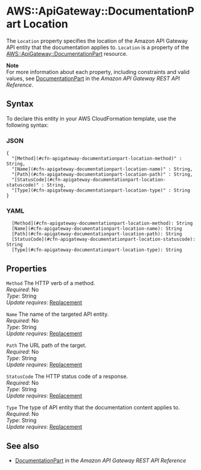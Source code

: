# AWS::ApiGateway::DocumentationPart Location<a name="aws-properties-apigateway-documentationpart-location"></a>

The `Location` property specifies the location of the Amazon API Gateway API entity that the documentation applies to\. `Location` is a property of the [AWS::ApiGateway::DocumentationPart](https://docs.aws.amazon.com/AWSCloudFormation/latest/UserGuide/aws-resource-apigateway-documentationpart.html) resource\.

**Note**  
For more information about each property, including constraints and valid values, see [DocumentationPart](https://docs.aws.amazon.com/apigateway/api-reference/resource/documentation-part/#location) in the *Amazon API Gateway REST API Reference*\.

## Syntax<a name="aws-properties-apigateway-documentationpart-location-syntax"></a>

To declare this entity in your AWS CloudFormation template, use the following syntax:

### JSON<a name="aws-properties-apigateway-documentationpart-location-syntax.json"></a>

```
{
  "[Method](#cfn-apigateway-documentationpart-location-method)" : String,
  "[Name](#cfn-apigateway-documentationpart-location-name)" : String,
  "[Path](#cfn-apigateway-documentationpart-location-path)" : String,
  "[StatusCode](#cfn-apigateway-documentationpart-location-statuscode)" : String,
  "[Type](#cfn-apigateway-documentationpart-location-type)" : String
}
```

### YAML<a name="aws-properties-apigateway-documentationpart-location-syntax.yaml"></a>

```
  [Method](#cfn-apigateway-documentationpart-location-method): String
  [Name](#cfn-apigateway-documentationpart-location-name): String
  [Path](#cfn-apigateway-documentationpart-location-path): String
  [StatusCode](#cfn-apigateway-documentationpart-location-statuscode): String
  [Type](#cfn-apigateway-documentationpart-location-type): String
```

## Properties<a name="aws-properties-apigateway-documentationpart-location-properties"></a>

`Method`  <a name="cfn-apigateway-documentationpart-location-method"></a>
The HTTP verb of a method\.  
*Required*: No  
*Type*: String  
*Update requires*: [Replacement](https://docs.aws.amazon.com/AWSCloudFormation/latest/UserGuide/using-cfn-updating-stacks-update-behaviors.html#update-replacement)

`Name`  <a name="cfn-apigateway-documentationpart-location-name"></a>
The name of the targeted API entity\.  
*Required*: No  
*Type*: String  
*Update requires*: [Replacement](https://docs.aws.amazon.com/AWSCloudFormation/latest/UserGuide/using-cfn-updating-stacks-update-behaviors.html#update-replacement)

`Path`  <a name="cfn-apigateway-documentationpart-location-path"></a>
The URL path of the target\.  
*Required*: No  
*Type*: String  
*Update requires*: [Replacement](https://docs.aws.amazon.com/AWSCloudFormation/latest/UserGuide/using-cfn-updating-stacks-update-behaviors.html#update-replacement)

`StatusCode`  <a name="cfn-apigateway-documentationpart-location-statuscode"></a>
The HTTP status code of a response\.  
*Required*: No  
*Type*: String  
*Update requires*: [Replacement](https://docs.aws.amazon.com/AWSCloudFormation/latest/UserGuide/using-cfn-updating-stacks-update-behaviors.html#update-replacement)

`Type`  <a name="cfn-apigateway-documentationpart-location-type"></a>
The type of API entity that the documentation content applies to\.  
*Required*: No  
*Type*: String  
*Update requires*: [Replacement](https://docs.aws.amazon.com/AWSCloudFormation/latest/UserGuide/using-cfn-updating-stacks-update-behaviors.html#update-replacement)

## See also<a name="aws-properties-apigateway-documentationpart-location--seealso"></a>
+ [DocumentationPart](https://docs.aws.amazon.com/apigateway/api-reference/resource/documentation-part/) in the *Amazon API Gateway REST API Reference*

